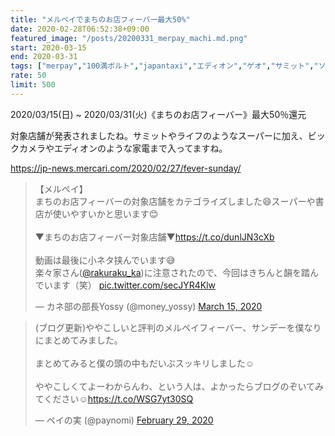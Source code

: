 ```yaml
---
title: "メルペイでまちのお店フィーバー最大50%"
date: 2020-02-28T06:52:38+09:00
featured_image: "/posts/20200331_merpay_machi.md.png"
start: 2020-03-15
end: 2020-03-31
tags: ["merpay","100満ボルト","japantaxi","エディオン","ゲオ","サミット","ソフマップ","ビックカメラ","ブックオフ","ライフ"]
rate: 50
limit: 500
---
```


2020/03/15(日) ~ 2020/03/31(火)《まちのお店フィーバー》最大50％還元

対象店舗が発表されましたね。サミットやライフのようなスーパーに加え、ビックカメラやエディオンのような家電まで入ってますね。

https://jp-news.mercari.com/2020/02/27/fever-sunday/

<blockquote class="twitter-tweet"><p lang="ja" dir="ltr">【メルペイ】<br>まちのお店フィーバーの対象店舗をカテゴライズしました😄スーパーや書店が使いやすいかと思います😊<br><br>▼まちのお店フィーバー対象店舗▼<a href="https://t.co/dunlJN3cXb">https://t.co/dunlJN3cXb</a><br><br>動画は最後に小ネタ挟んでいます😅<br>楽々家さん(<a href="https://twitter.com/rakuraku_ka?ref_src=twsrc%5Etfw">@rakuraku_ka</a>)に注意されたので、今回はきちんと韻を踏んでいます（笑） <a href="https://t.co/secJYR4Klw">pic.twitter.com/secJYR4Klw</a></p>&mdash; カネ部の部長Yossy (@money_yossy) <a href="https://twitter.com/money_yossy/status/1239175687019171842?ref_src=twsrc%5Etfw">March 15, 2020</a></blockquote> <script async src="https://platform.twitter.com/widgets.js" charset="utf-8"></script>

<blockquote class="twitter-tweet"><p lang="ja" dir="ltr">(ブログ更新)ややこしいと評判のメルペイフィーバー、サンデーを僕なりにまとめてみました。<br><br>まとめてみると僕の頭の中もだいぶスッキリしました☺️<br><br>ややこしくてよーわからんわ、という人は、よかったらブログのぞいてみてください☺️<a href="https://t.co/WSG7yt30SQ">https://t.co/WSG7yt30SQ</a></p>&mdash; ペイの実 (@paynomi) <a href="https://twitter.com/paynomi/status/1233806877663719424?ref_src=twsrc%5Etfw">February 29, 2020</a></blockquote> <script async src="https://platform.twitter.com/widgets.js" charset="utf-8"></script>
